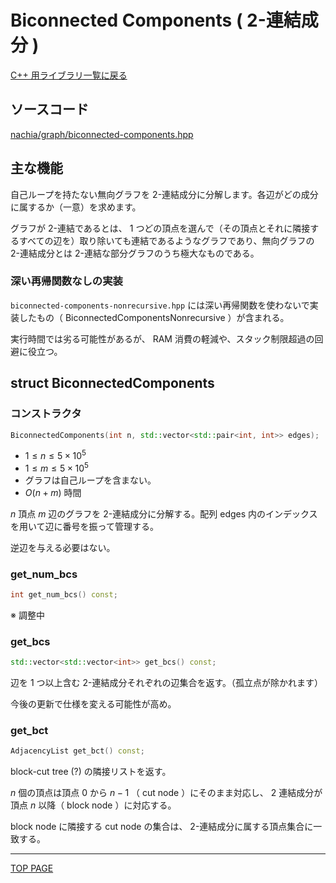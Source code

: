 # Biconnected Components ( 2-連結成分 )

[C++ 用ライブラリ一覧に戻る](../index.md)

## ソースコード

[nachia/graph/biconnected-components.hpp](https://github.com/NachiaVivias/cp-library/blob/main/Cpp/Include/nachia/graph/biconnected-components.hpp)

## 主な機能

自己ループを持たない無向グラフを $2$-連結成分に分解します。各辺がどの成分に属するか（一意）を求めます。

グラフが $2$-連結であるとは、 $1$ つどの頂点を選んで（その頂点とそれに隣接するすべての辺を）取り除いても連結であるようなグラフであり、無向グラフの $2$-連結成分とは $2$-連結な部分グラフのうち極大なものである。

### 深い再帰関数なしの実装

`biconnected-components-nonrecursive.hpp` には深い再帰関数を使わないで実装したもの（ BiconnectedComponentsNonrecursive ）が含まれる。

実行時間では劣る可能性があるが、 RAM 消費の軽減や、スタック制限超過の回避に役立つ。

## struct BiconnectedComponents

### コンストラクタ

```c++
BiconnectedComponents(int n, std::vector<std::pair<int, int>> edges);
```

- $1 \leq n \leq 5 \times 10^5$
- $1 \leq m \leq 5 \times 10^5$
- グラフは自己ループを含まない。
- $O(n + m)$ 時間

$n$ 頂点 $m$ 辺のグラフを $2$-連結成分に分解する。配列 edges 内のインデックスを用いて辺に番号を振って管理する。

逆辺を与える必要はない。

### get_num_bcs

```c++
int get_num_bcs() const;
```

※ 調整中

### get_bcs

```c++
std::vector<std::vector<int>> get_bcs() const;
```

辺を $1$ つ以上含む $2$-連結成分それぞれの辺集合を返す。（孤立点が除かれます）

今後の更新で仕様を変える可能性が高め。

### get_bct

```c++
AdjacencyList get_bct() const;
```

block-cut tree (?) の隣接リストを返す。

$n$ 個の頂点は頂点 $0$ から $n-1$ （ cut node ）にそのまま対応し、 $2$ 連結成分が頂点 $n$ 以降（ block node ）に対応する。

block node に隣接する cut node の集合は、 $2$-連結成分に属する頂点集合に一致する。

---

[TOP PAGE](https://nachiavivias.github.io/cp-library/)


<script type="text/x-mathjax-config">MathJax.Hub.Config({tex2jax:{inlineMath:[['\$','\$']],processEscapes:true},CommonHTML: {matchFontHeight:false}});</script>
<script type="text/javascript" async src="https://cdnjs.cloudflare.com/ajax/libs/mathjax/2.7.1/MathJax.js?config=TeX-MML-AM_CHTML"></script>
